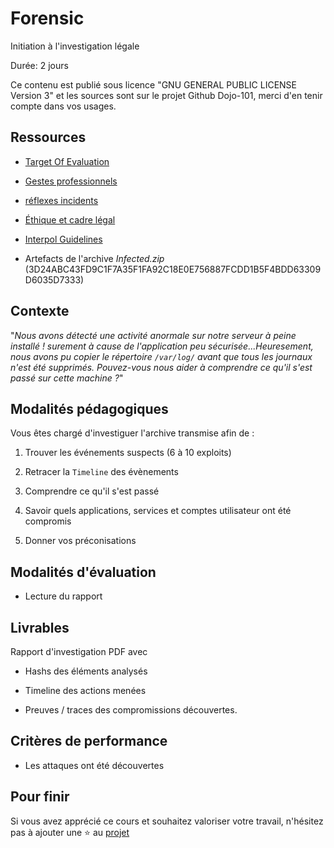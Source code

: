 # Forensic

Initiation à l'investigation légale

Durée: 2 jours 

Ce contenu est publié sous licence "GNU GENERAL PUBLIC LICENSE Version 3" et les sources sont sur le projet Github Dojo-101, merci d'en tenir compte dans vos usages.

## Ressources



* [Target Of Evaluation](https://github.com/Aif4thah/VulnerableLightApp)

* [Gestes professionnels](https://github.com/Aif4thah/Dojo-101)

* [réflexes incidents](https://www.cert.ssi.gouv.fr/les-bons-reflexes-en-cas-dintrusion-sur-un-systeme-dinformation/)

* [Éthique et cadre légal](https://github.com/Aif4thah/Dojo-101/blob/main/CODE_OF_CONDUCT.md)

* [Interpol Guidelines](https://www.interpol.int/content/download/16243/file/Guidelines_to_Digital_Forensics_First_Responders_V7.pdf)

* Artefacts de l'archive *Infected.zip* (3D24ABC43FD9C1F7A35F1FA92C18E0E756887FCDD1B5F4BDD63309D6035D7333)


## Contexte

"*Nous avons détecté une activité anormale sur notre serveur à peine installé ! surement à cause de l'application peu sécurisée...Heuresement, nous avons pu copier le répertoire `/var/log/` avant que tous les journaux n'est été supprimés. Pouvez-vous nous aider à comprendre ce qu'il s'est passé sur cette machine ?*"

## Modalités pédagogiques

Vous êtes chargé d'investiguer l'archive transmise afin de :

1. Trouver les événements suspects (6 à 10 exploits)

2. Retracer la `Timeline` des évènements

3. Comprendre ce qu'il s'est passé

4. Savoir quels applications, services et comptes utilisateur ont été compromis

5. Donner vos préconisations

## Modalités d'évaluation

* Lecture du rapport


## Livrables

Rapport d'investigation PDF avec

* Hashs des éléments analysés

* Timeline des actions menées

* Preuves / traces des compromissions découvertes.


## Critères de performance

* Les attaques ont été découvertes

## Pour finir

Si vous avez apprécié ce cours et souhaitez valoriser votre travail, n'hésitez pas à ajouter une ⭐ au [projet](https://github.com/Aif4thah/Dojo-101)